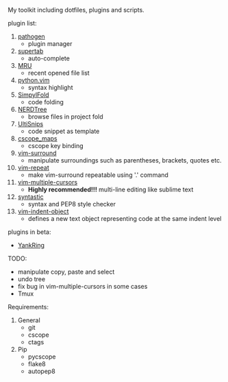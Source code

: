 My toolkit including dotfiles, plugins and scripts.

plugin list:

1. [pathogen](https://github.com/tpope/vim-pathogen)
    * plugin manager
2. [supertab](https://github.com/ervandew/supertab)
    * auto-complete
3. [MRU](https://github.com/vim-scripts/mru.vim)
    * recent opened file list
4. [python.vim](https://github.com/vim-scripts/python.vim--Vasiliev)
    * syntax highlight
5. [SimpylFold](https://github.com/vim-scripts/SimpylFold)
    * code folding
6. [NERDTree](https://github.com/scrooloose/nerdtree)
    * browse files in project fold
7. [UltiSnips](https://github.com/SirVer/ultisnips)
    * code snippet as template
8. [cscope_maps](https://github.com/chazy/cscope_maps)
    * cscope key binding
9. [vim-surround](https://github.com/tpope/vim-surround)
    * manipulate surroundings such as parentheses, brackets, quotes etc.
10. [vim-repeat](https://github.com/tpope/vim-repeat)
    * make vim-surround repeatable using '.' command
11. [vim-multiple-cursors](https://github.com/terryma/vim-multiple-cursors)
    * __Highly recommended!!!__ multi-line editing like sublime text
12. [syntastic](https://github.com/scrooloose/syntastic)
    * syntax and PEP8 style checker
13. [vim-indent-object](https://github.com/michaeljsmith/vim-indent-object)
    * defines a new text object representing code at the same indent level

plugins in beta:
* [YankRing](https://github.com/vim-scripts/YankRing.vim)

TODO:
* manipulate copy, paste and select
* undo tree
* fix bug in vim-multiple-cursors in some cases
* Tmux

Requirements:

1. General
    * git
    * cscope
    * ctags
2. Pip
    * pycscope
    * flake8
    * autopep8
